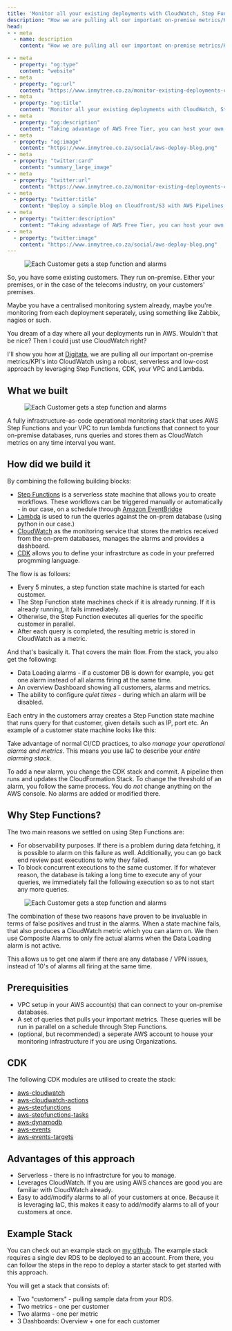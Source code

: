 ```yaml
---
title: 'Monitor all your existing deployments with CloudWatch, Step Functions and CDK'
description: "How we are pulling all our important on-premise metrics/KPI's into CloudWatch using a robust, serverless and low-cost approach by leveraging Step Functions, CDK, your VPC and Lambda."
head:
- - meta
  - name: description
    content: "How we are pulling all our important on-premise metrics/KPI's into CloudWatch using a robust, serverless and low-cost approach by leveraging Step Functions, CDK, your VPC and Lambda."

- - meta
  - property: "og:type"
    content: "website"
- - meta
  - property: "og:url"
    content: "https://www.inmytree.co.za/monitor-existing-deployments-cloudwatch-step-functions-cdk/"
- - meta
  - property: "og:title"
    content: 'Monitor all your existing deployments with CloudWatch, Step Functions and CDK'
- - meta
  - property: "og:description"
    content: "Taking advantage of AWS Free Tier, you can host your own blog for free. Using basic AWS services, it can also auto-update whenever you commit markdown to a GitHub repo."
- - meta
  - property: "og:image"
    content: "https://www.inmytree.co.za/social/aws-deploy-blog.png"
- - meta
  - property: "twitter:card"
    content: "summary_large_image"
- - meta
  - property: "twitter:url"
    content: "https://www.inmytree.co.za/monitor-existing-deployments-cloudwatch-step-functions-cdk/"
- - meta
  - property: "twitter:title"
    content: "Deploy a simple blog on Cloudfront/S3 with AWS Pipelines using CDK/Cloudformation"
- - meta
  - property: "twitter:description"
    content: "Taking advantage of AWS Free Tier, you can host your own blog for free. Using basic AWS services, it can also auto-update whenever you commit markdown to a GitHub repo."
- - meta
  - property: "twitter:image"
    content: "https://www.inmytree.co.za/social/aws-deploy-blog.png"
---
```

<figure>
<img src="../../resources/cloudwatch-cdk-drake.png" class="block mx-auto" alt="Each Customer gets a step function and alarms">
</figure>


So, you have some existing customers. They run on-premise. Either your premises, or in the case of the telecoms industry, on your customers' premises.

Maybe you have a centralised monitoring system already, maybe you're monitoring from each deployment seperately, using something like Zabbix, nagios or such.

You dream of a day where all your deployments run in AWS. Wouldn't that be nice? Then I could just use CloudWatch right?

I'll show you how at [Digitata](https://vaitom.digitata.com), we are pulling all our important on-premise metrics/KPI's into CloudWatch using a robust, serverless and low-cost approach by leveraging Step Functions, CDK, your VPC and Lambda.

## What we built

<figure>
<img src="../../resources/cloudwatch-cdk-customers-array.png" class="block mx-auto" alt="Each Customer gets a step function and alarms">
</figure>

A fully infrastructure-as-code operational monitoring stack that uses AWS Step Functions and your
VPC to run lambda functions that connect to your on-premise databases, runs queries and
stores them as CloudWatch metrics on any time interval you want.

## How did we build it

By combining the following building blocks:
- [Step Functions](https://aws.amazon.com/step-functions/?step-functions.sort-by=item.additionalFields.postDateTime&step-functions.sort-order=desc) is a serverless state machine that allows you to create workflows. These workflows can be triggered manually or automatically - in our case, on a schedule through [Amazon EventBridge](https://aws.amazon.com/eventbridge/)
- [Lambda](https://aws.amazon.com/lambda/) is used to run the queries against the on-prem database (using python in our case.)
- [CloudWatch](https://aws.amazon.com/cloudwatch/) as the monitoring service that stores the metrics received from the on-prem databases, manages the alarms and provides a dashboard.
- [CDK](https://aws.amazon.com/cdk/) allows you to define your infrastrcture as code in your preferred progmming language.

The flow is as follows:
 - Every 5 minutes, a step function state machine is started for each customer.
 - The Step Function state machines check if it is already running. If it is already running, it fails immediately.
 - Otherwise, the Step Function executes all queries for the specific customer in parallel.
 - After each query is completed, the resulting metric is stored in CloudWatch as a metric.

And that's basically it. That covers the main flow. From the stack, you also get the following:

 - Data Loading alarms - if a customer DB is down for example, you get one alarm instead of all alarms firing at the same time.
 - An overview Dashboard showing all customers, alarms and metrics.
 - The ability to configure *quiet times* - during which an alarm will be disabled.


Each entry in the customers array creates a Step Function state machine that runs query for that customer, given details such as IP, port etc. An example of a customer state machine looks like this:

Take advantage of normal CI/CD practices, to also *manage your operational alarms and
metrics*. This means you use IaC to describe your *entire alarming stack*.

To add a new alarm, you change the CDK stack and commit. A pipeline then runs and updates
the CloudFormation Stack. To change the threshold of an alarm, you follow the same
process. You do *not* change anything on the AWS console. No alarms are added or modified
there.

## Why Step Functions?

The two main reasons we settled on using Step Functions are:

  - For observability purposes. If there is a problem during data fetching, it is possible to alarm on this failure as well. Additionally, you can go back end review past executions to why they failed.
  - To block concurrent executions to the same customer. If for whatever reason, the database is taking a long time to execute any of your queries, we immediately fail the following execution so as to not start any more queries.

<figure>
<img src="../../resources/cloudwatch-cdk-step-function-example.png" class="block mx-auto" alt="Each Customer gets a step function and alarms">
</figure>

The combination of these two reasons have proven to be invaluable in terms of false positives and trust in the alarms. When a state machine fails, that also produces a CloudWatch metric which you can alarm on. We then use Composite Alarms to only fire actual alarms when the Data Loading alarm is not active.

This allows us to get one alarm if there are any database / VPN issues, instead of 10's of alarms all firing at the same time.

## Prerequisities

- VPC setup in your AWS account(s) that can connect to your on-premise databases.
- A set of queries that pulls your important metrics. These queries will be run
  in parallel on a schedule through Step Functions.
- (optional, but recommended) a seperate AWS account to house your monitoring
  infrastructure if you are using Organizations.

## CDK

The following CDK modules are utilised to create the stack:

- [aws-cloudwatch](https://docs.aws.amazon.com/cdk/api/latest/docs/aws-cloudwatch-readme.html)
- [aws-cloudwatch-actions](https://docs.aws.amazon.com/cdk/api/latest/docs/aws-cloudwatch-actions-readme.html)
- [aws-stepfunctions](https://docs.aws.amazon.com/cdk/api/latest/docs/aws-stepfunctions-readme.html)
- [aws-stepfunctions-tasks](https://docs.aws.amazon.com/cdk/api/latest/docs/aws-stepfunctions-tasks-readme.html)
- [aws-dynamodb](https://docs.aws.amazon.com/cdk/api/latest/docs/aws-dynamodb-readme.html)
- [aws-events](https://docs.aws.amazon.com/cdk/api/latest/docs/aws-events-readme.html)
- [aws-events-targets](https://docs.aws.amazon.com/cdk/api/latest/docs/aws-events-targets-readme.html)

## Advantages of this approach

- Serverless - there is no infrastrcture for you to manage.
- Leverages CloudWatch. If you are using AWS chances are good you are familiar with CloudWatch already.
- Easy to add/modify alarms to all of your customers at once. Because it is leveraging IaC, this makes it easy to add/modify alarms to all of your customers at once.

## Example Stack

You can check out an example stack on [my github](https://github.com/cdk-cloudwatch-monitoring). The example stack requires a single dev RDS to be deployed to an account. From there, you can follow the steps in the repo to deploy a starter stack to get started with this approach.

You will get a stack that consists of:

 - Two "customers" - pulling sample data from your RDS.
 - Two metrics - one per customer
 - Two alarms - one per metric
 - 3 Dashboards: Overview + one for each customer


